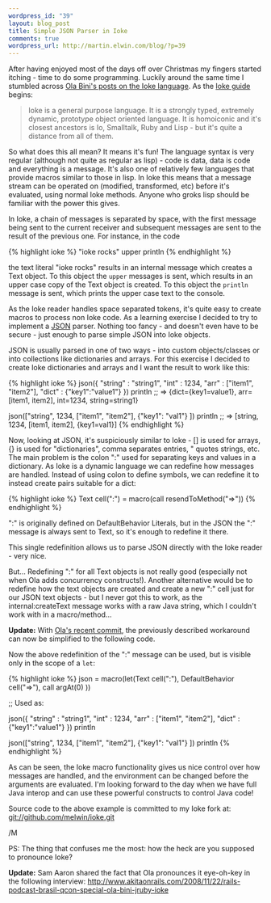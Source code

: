 ```yaml
--- 
wordpress_id: "39"
layout: blog_post
title: Simple JSON Parser in Ioke
comments: true
wordpress_url: http://martin.elwin.com/blog/?p=39
---
```

After having enjoyed most of the days off over Christmas my fingers started itching - time to do some programming. Luckily around the same time I stumbled across <a href="http://olabini.com/blog/category/ioke/">Ola Bini's posts on the Ioke language</a>. As the <a href="http://ioke.org/guide.html">Ioke guide</a> begins:

<blockquote>
Ioke is a general purpose language. It is a strongly typed, extremely dynamic, prototype object oriented language. It is homoiconic and it's closest ancestors is Io, Smalltalk, Ruby and Lisp - but it's quite a distance from all of them.
</blockquote>

So what does this all mean? It means it's fun! The language syntax is very regular (although not quite as regular as lisp) - code is data, data is code and everything is a message. It's also one of relatively few languages that provide macros similar to those in lisp. In Ioke this means that a message stream can be operated on (modified, transformed, etc) before it's evaluated, using normal Ioke methods. Anyone who groks lisp should be familiar with the power this gives.

In Ioke, a chain of messages is separated by space, with the first message being sent to the current receiver and subsequent messages are sent to the result of the previous one. For instance, in the code

{% highlight ioke %}
"ioke rocks" upper println
{% endhighlight %}

the text literal "ioke rocks" results in an internal message which creates a Text object. To this object the `upper` messages is sent, which results in an upper case copy of the Text object is created. To this object the `println` message is sent, which prints the upper case text to the console.

As the Ioke reader handles space separated tokens, it's quite easy to create macros to process non Ioke code. As a learning exercise I decided to try to implement a <a href="http://www.json.org/">JSON</a> parser. Nothing too fancy - and doesn't even have to be secure - just enough to parse simple JSON into Ioke objects.

JSON is usually parsed in one of two ways - into custom objects/classes or into collections like dictionaries and arrays. For this exercise I decided to create Ioke dictionaries and arrays and I want the result to work like this:

{% highlight ioke %}
json({
  "string" : "string1",
  "int" : 1234,
  "arr" : ["item1", "item2"],
  "dict" : {"key1":"value1"}
}) println  ;; => {dict={key1=value1}, arr=[item1, item2], int=1234, string=string1}

json(["string",
  1234,
  ["item1", "item2"],
  {"key1": "val1"}
]) println ;; => [string, 1234, [item1, item2], {key1=val1}]
{% endhighlight %}

Now, looking at JSON, it's suspiciously similar to Ioke - [] is used for arrays, {} is used for "dictionaries", comma separates entries, " quotes strings, etc. The main problem is the colon ":" used for separating keys and values in a dictionary. As Ioke is a dynamic language we can redefine how messages are handled. Instead of using colon to define symbols, we can redefine it to instead create pairs suitable for a dict:

{% highlight ioke %}
Text cell(":") = macro(call resendToMethod("=>"))
{% endhighlight %}

":" is originally defined on DefaultBehavior Literals, but in the JSON the ":" message is always sent to Text, so it's enough to redefine it there.

This single redefinition allows us to parse JSON directly with the Ioke reader - very nice.

But... Redefining ":" for all Text objects is not really good (especially not when Ola adds concurrency constructs!). Another alternative would be to redefine how the text objects are created and create a new ":" cell just for our JSON text objects - but I never got this to work, as the internal:createText message works with a raw Java string, which I couldn't work with in a macro/method...

<strong>Update:</strong> With <a href="http://github.com/olabini/ioke/commit/8af3954df7961b3f594c73db5059310469e45df5">Ola's recent commit</a>, the previously described workaround can now be simplified to the following code.

Now the above redefinition of the ":" message can be used, but is visible only in the scope of a `let`:

{% highlight ioke %}
json = macro(let(Text cell(":"), DefaultBehavior cell("=>"),
    call argAt(0)
))

;; Used as:

json({
  "string" : "string1",
  "int" : 1234,
  "arr" : ["item1", "item2"],
  "dict" : {"key1":"value1"}
  }) println

json(["string",
  1234,
  ["item1", "item2"],
  {"key1": "val1"}
  ]) println
{% endhighlight %}

As can be seen, the Ioke macro functionality gives us nice control over how messages are handled, and the environment can be changed before the arguments are evaluated. I'm looking forward to the day when we have full Java interop and can use these powerful constructs to control Java code!

Source code to the above example is committed to my Ioke fork at: <a href="git://github.com/melwin/ioke.git">git://github.com/melwin/ioke.git</a>

/M

PS: The thing that confuses me the most: how the heck are you supposed to pronounce Ioke?

<strong>Update:</strong> Sam Aaron shared the fact that Ola pronounces it eye-oh-key in the following interview: <a href="http://www.akitaonrails.com/2008/11/22/rails-podcast-brasil-qcon-special-ola-bini-jruby-ioke">http://www.akitaonrails.com/2008/11/22/rails-podcast-brasil-qcon-special-ola-bini-jruby-ioke</a>
